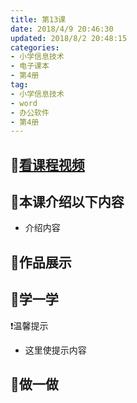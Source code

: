 ```yaml
---
title: 第13课 
date: 2018/4/9 20:46:30
updated: 2018/8/2 20:48:15
categories:
- 小学信息技术
- 电子课本
- 第4册
tag: 
- 小学信息技术
- word
- 办公软件
- 第4册
---
```


## 🎦[看课程视频](https://itdamo.ke.qq.com/)
## :mega:本课介绍以下内容
- 介绍内容
## :rainbow:作品展示

<!-- more -->

## :electric_plug:学一学

:heavy_exclamation_mark:温馨提示
- 这里使提示内容

## :pencil:做一做
